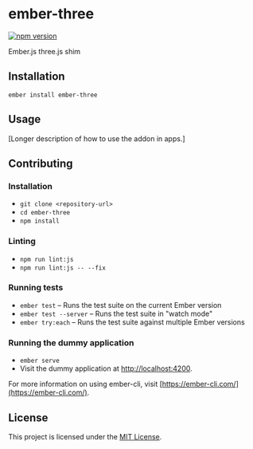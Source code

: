 ember-three
==============================================================================

[![npm version](https://badge.fury.io/js/ember-three.svg)](https://badge.fury.io/js/ember-three)

Ember.js three.js shim

Installation
------------------------------------------------------------------------------

```
ember install ember-three
```


Usage
------------------------------------------------------------------------------

[Longer description of how to use the addon in apps.]


Contributing
------------------------------------------------------------------------------

### Installation

* `git clone <repository-url>`
* `cd ember-three`
* `npm install`

### Linting

* `npm run lint:js`
* `npm run lint:js -- --fix`

### Running tests

* `ember test` – Runs the test suite on the current Ember version
* `ember test --server` – Runs the test suite in "watch mode"
* `ember try:each` – Runs the test suite against multiple Ember versions

### Running the dummy application

* `ember serve`
* Visit the dummy application at [http://localhost:4200](http://localhost:4200).

For more information on using ember-cli, visit [https://ember-cli.com/](https://ember-cli.com/).

License
------------------------------------------------------------------------------

This project is licensed under the [MIT License](LICENSE.md).
